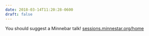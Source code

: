 ```yaml
---
date: 2018-03-14T11:20:28-0600
draft: false
---
```


You should suggest a Minnebar talk! [sessions.minnestar.org/home](https://sessions.minnestar.org/home)


